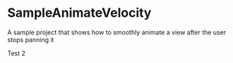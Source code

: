 SampleAnimateVelocity
=====================

A sample project that shows how to smoothly animate a view after the user stops panning it

Test 2